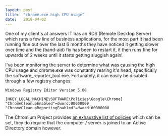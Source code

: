 ```yaml
---
layout: post
title:  "chrome.exe high CPU usage"
date:   2019-04-02
---
```


One of my client's at answers IT has an RDS (Remote Desktop Server) which runs a few line of business applications, for the most part it had been running fine but over the last 6 months they have noticed it getting slower over time and the (band-aid) fix has been to restart it, it then runs fine for upwards of 2 weeks until it starts getting sluggish again!

I've been monitoring the server to determine what was causing the high CPU usage and chrome.exe was constantly rearing it's head, specifically the software_reporter_tool.exe. Fortunately, it can easily be disabled through a few registry changes:


```
Windows Registry Editor Version 5.00

[HKEY_LOCAL_MACHINE\SOFTWARE\Policies\Google\Chrome]
"ChromeCleanupEnabled"=dword:00000000
"ChromeCleanupReportingEnabled"=dword:00000000
```

The Chromium Project provides [an exhaustive list of policies](https://www.chromium.org/administrators/policy-list-3#ChromeCleanupEnabled) which can be set, they do require that the computer / server is joined to an Active Directory domain however.
